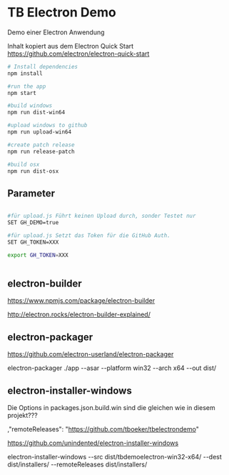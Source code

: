 # TB Electron Demo 

Demo einer Electron Anwendung

Inhalt kopiert aus dem Electron Quick Start <https://github.com/electron/electron-quick-start>

```bash
# Install dependencies
npm install 

#run the app
npm start

#build windows
npm run dist-win64

#upload windows to github
npm run upload-win64

#create patch release
npm run release-patch

#build osx
npm run dist-osx

```
## Parameter 

```bash

#für upload.js Führt keinen Upload durch, sonder Testet nur
SET GH_DEMO=true

#für upload.js Setzt das Token für die GitHub Auth.
SET GH_TOKEN=XXX

export GH_TOKEN=XXX



``` 

## electron-builder

https://www.npmjs.com/package/electron-builder

http://electron.rocks/electron-builder-explained/


## electron-packager

https://github.com/electron-userland/electron-packager

electron-packager ./app --asar --platform win32 --arch x64 --out dist/

## electron-installer-windows

Die Options in packages.json.build.win sind die gleichen wie in diesem projekt???

,"remoteReleases": "https://github.com/tboeker/tbelectrondemo"

https://github.com/unindented/electron-installer-windows

electron-installer-windows --src dist/tbdemoelectron-win32-x64/ --dest dist/installers/ --remoteReleases dist/installers/ 
